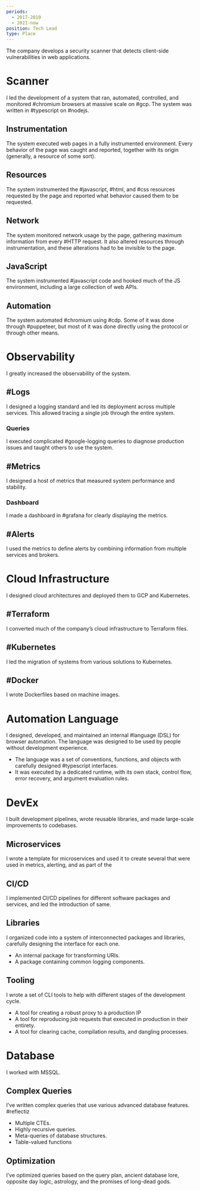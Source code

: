 ```yaml
---
periods:
  - 2017-2019
  - 2021-now
position: Tech Lead
type: Place
---
```

The company develops a security scanner that detects client-side vulnerabilities in web applications.
# Scanner
I led the development of a system that ran, automated, controlled, and monitored #chromium browsers at massive scale on #gcp. The system was written in #typescript on #nodejs.
## Instrumentation
The system executed web pages in a fully instrumented environment. Every behavior of the page was caught and reported, together with its origin (generally, a resource of some sort).
## Resources
The system instrumented the #javascript, #html, and #css resources requested by the page and reported what behavior caused them to be requested.
## Network
The system monitored network usage by the page, gathering maximum information from every #HTTP request. It also altered resources through instrumentation, and these alterations had to be invisible to the page.
## JavaScript
The system instrumented #javascript code and hooked much of the JS environment, including a large collection of web APIs.
## Automation
The system automated #chromium using #cdp. Some of it was done through #puppeteer, but most of it was done directly using the protocol or through other means.
# Observability
I greatly increased the observability of the system.
## #Logs
I designed a logging standard and led its deployment across multiple services. This allowed tracing a single job through the entire system.
### Queries
I executed complicated #google-logging queries to diagnose production issues and taught others to use the system.
## #Metrics
I designed a host of metrics that measured system performance and stability.
### Dashboard
I made a dashboard in #grafana for clearly displaying the metrics.
## #Alerts
I used the metrics to define alerts by combining information from multiple services and brokers.
# Cloud Infrastructure
I designed cloud architectures and deployed them to GCP and Kubernetes.
## #Terraform
 I converted much of the company’s cloud infrastructure to Terraform files.
## #Kubernetes
I led the migration of systems from various solutions to Kubernetes. 
## #Docker
I wrote Dockerfiles based on machine images.
# Automation Language
I designed, developed, and maintained an internal #language (DSL) for browser automation. The language was designed to be used by people without development experience. 

- The language was a set of conventions, functions, and objects with carefully designed #typescript interfaces.
- It was executed by a dedicated runtime, with its own stack, control flow, error recovery, and argument evaluation rules.
# DevEx
I built development pipelines, wrote reusable libraries, and made large-scale improvements to codebases.
## Microservices
I wrote a template for microservices and used it to create several that were used in metrics, alerting, and as part of the 
## CI/CD
I implemented CI/CD pipelines for different software packages and services, and led the introduction of same.
## Libraries
I organized code into a system of interconnected packages and libraries, carefully designing the interface for each one. 
- An internal package for transforming URIs.
- A package containing common logging components.
## Tooling
I wrote a set of CLI tools to help with different stages of the development cycle.
- A tool for creating a robust proxy to a production IP
- A tool for reproducing job requests that executed in production in their entirety.
- A tool for clearing cache, compilation results, and dangling processes.

# Database
I worked with MSSQL.
## Complex Queries
I’ve written complex queries that use various advanced database features. #reflectiz
- Multiple CTEs.
- Highly recursive queries.
- Meta-queries of database structures.
- Table-valued functions
## Optimization
I’ve optimized queries based on the query plan, ancient database lore, opposite day logic, astrology, and the promises of long-dead gods. 

